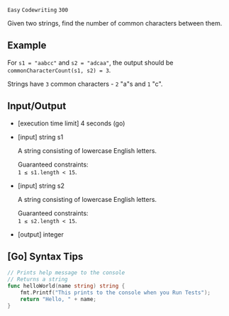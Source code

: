`Easy` `Codewriting`  `300`

Given two strings, find the number of common characters between them.

## Example

For `s1 = "aabcc"` and `s2 = "adcaa"`, the output should be
`commonCharacterCount(s1, s2) = 3`.

Strings have `3` common characters - `2` "a"s and `1` "c".

## Input/Output

- [execution time limit] 4 seconds (go)

- [input] string s1

  A string consisting of lowercase English letters.

  Guaranteed constraints: \
  `1 ≤ s1.length < 15`.

- [input] string s2

  A string consisting of lowercase English letters.

  Guaranteed constraints: \
  `1 ≤ s2.length < 15`.

- [output] integer

## [Go] Syntax Tips

``` go
// Prints help message to the console
// Returns a string
func helloWorld(name string) string {
    fmt.Printf("This prints to the console when you Run Tests");
    return "Hello, " + name;
}
```
